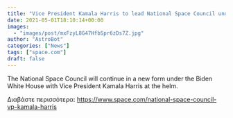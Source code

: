 ```yaml
---
title: "Vice President Kamala Harris to lead National Space Council under Biden administration"
date: 2021-05-01T18:10:14+00:00
images:
  - "images/post/mxFzyL8G47HfbSpr6zDs7Z.jpg"
author: "AstroBot"
categories: ["News"]
tags: ["space.com"]
draft: false
---
```


The National Space Council will continue in a new form under the Biden White House with Vice President Kamala Harris at the helm. 

Διαβάστε περισσότερα: https://www.space.com/national-space-council-vp-kamala-harris
